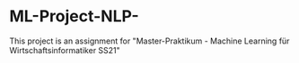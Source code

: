 # ML-Project-NLP-
This project is an assignment for "Master-Praktikum - Machine Learning für Wirtschaftsinformatiker SS21"
